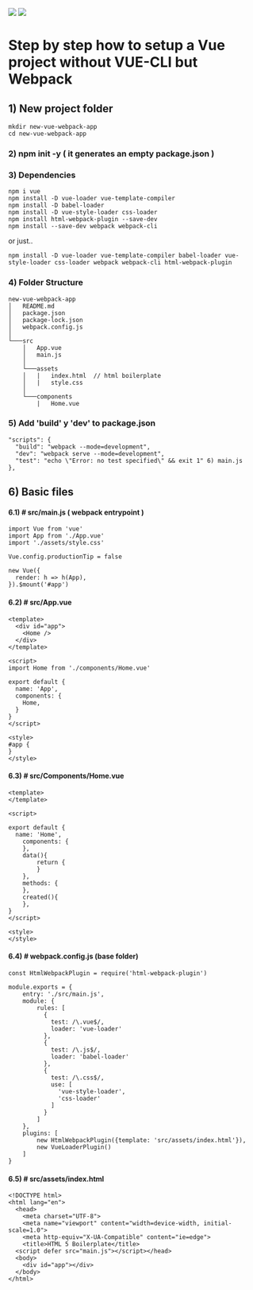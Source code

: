 ![](https://img.shields.io/badge/Code-Vue-informational?style=flat&logo=vue.js&logoColor=white&color=2bbc8a)
![](https://img.shields.io/badge/Code-Webpack-informational?style=flat&logo=webpack&logoColor=white&color=8dd6f9)

# Step by step how to setup a Vue project without VUE-CLI but Webpack

## 1) New project folder 
```
mkdir new-vue-webpack-app
cd new-vue-webpack-app
```

### 2) npm init -y ( it generates an empty package.json )

### 3) Dependencies 
```
npm i vue 
npm install -D vue-loader vue-template-compiler
npm install -D babel-loader
npm install -D vue-style-loader css-loader
npm install html-webpack-plugin --save-dev
npm install --save-dev webpack webpack-cli 
```
or just..
```
npm install -D vue-loader vue-template-compiler babel-loader vue-style-loader css-loader webpack webpack-cli html-webpack-plugin 
```

### 4) Folder Structure

```
new-vue-webpack-app
│   README.md
│   package.json
│   package-lock.json
│   webpack.config.js
│
└───src
    │   App.vue
    │   main.js
    │
    └───assets
    │   |   index.html  // html boilerplate
    │   |   style.css
    │
    └───components
        |   Home.vue
```


### 5) Add 'build' y 'dev' to package.json 
```
"scripts": {                                            
  "build": "webpack --mode=development",                
  "dev": "webpack serve --mode=development",                
  "test": "echo \"Error: no test specified\" && exit 1" 6) main.js
},                                                      
```

## 6) Basic files

#### 6.1) # src/main.js ( webpack entrypoint )

```
import Vue from 'vue'
import App from './App.vue'
import './assets/style.css'

Vue.config.productionTip = false

new Vue({
  render: h => h(App),
}).$mount('#app')
```

#### 6.2) # src/App.vue

```
<template>
  <div id="app">
    <Home />
  </div>
</template>

<script>
import Home from './components/Home.vue'

export default {
  name: 'App',
  components: {
    Home,
  }
}
</script>

<style>
#app {
}
</style>
```

#### 6.3) # src/Components/Home.vue
```
<template>
</template>

<script>

export default {
  name: 'Home',
	components: {
	},
	data(){
		return {
		}
	},
	methods: {
    },
	created(){
	},
}
</script> 

<style>
</style>
```


#### 6.4) # webpack.config.js (base folder)

```
const HtmlWebpackPlugin = require('html-webpack-plugin')

module.exports = {
	entry: './src/main.js',
	module: {
		rules: [
		  {
			test: /\.vue$/,
			loader: 'vue-loader'
		  },
		  {
			test: /\.js$/,
			loader: 'babel-loader'
		  },
		  {
			test: /\.css$/,
			use: [
			  'vue-style-loader',
			  'css-loader'
			]
		  }
		]
	},
	plugins: [
		new HtmlWebpackPlugin({template: 'src/assets/index.html'}),
		new VueLoaderPlugin()
	]
}
```

#### 6.5) # src/assets/index.html

```
<!DOCTYPE html>
<html lang="en">
  <head>
    <meta charset="UTF-8">
    <meta name="viewport" content="width=device-width, initial-scale=1.0">
    <meta http-equiv="X-UA-Compatible" content="ie=edge">
    <title>HTML 5 Boilerplate</title>
  <script defer src="main.js"></script></head>
  <body>
	<div id="app"></div>
  </body>
</html>
